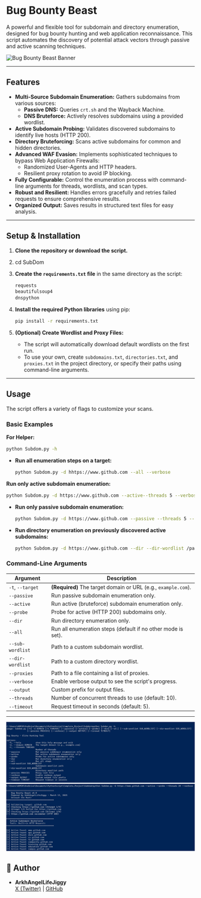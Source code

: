 # Bug Bounty Beast

A powerful and flexible tool for subdomain and directory enumeration, designed for bug bounty hunting and web application reconnaissance. This script automates the discovery of potential attack vectors through passive and active scanning techniques.

![Bug Bounty Beast Banner](https://i.imgur.com/ci305mC.png)

---

## Features

- **Multi-Source Subdomain Enumeration:** Gathers subdomains from various sources:
  - **Passive DNS:** Queries `crt.sh` and the Wayback Machine.
  - **DNS Bruteforce:** Actively resolves subdomains using a provided wordlist.
- **Active Subdomain Probing:** Validates discovered subdomains to identify live hosts (HTTP 200).
- **Directory Bruteforcing:** Scans active subdomains for common and hidden directories.
- **Advanced WAF Evasion:** Implements sophisticated techniques to bypass Web Application Firewalls:
  - Randomized User-Agents and HTTP headers.
  - Resilient proxy rotation to avoid IP blocking.
- **Fully Configurable:** Control the enumeration process with command-line arguments for threads, wordlists, and scan types.
- **Robust and Resilient:** Handles errors gracefully and retries failed requests to ensure comprehensive results.
- **Organized Output:** Saves results in structured text files for easy analysis.

---

## Setup & Installation

1.  **Clone the repository or download the script.**
2.  cd SubDom

3.  **Create the `requirements.txt` file** in the same directory as the script:

    ```txt
    requests
    beautifulsoup4
    dnspython
    ```

4.  **Install the required Python libraries** using pip:

    ```bash
    pip install -r requirements.txt
    ```

5.  **(Optional) Create Wordlist and Proxy Files:**
    - The script will automatically download default wordlists on the first run.
    - To use your own, create `subdomains.txt`, `directories.txt`, and `proxies.txt` in the project directory, or specify their paths using command-line arguments.

---

## Usage

The script offers a variety of flags to customize your scans.

### Basic Examples
**For Helper:**

  ```bash
  python Subdom.py -h
  ```

- **Run all enumeration steps on a target:**

  ```bash
  python Subdom.py -d hhtps://www.github.com --all --verbose
  ```

**Run only active subdomain enumeration:**

  ```bash
  python Subdom.py -d https://www.github.com --active--threads 5 --verbose
  ```

- **Run only passive subdomain enumeration:**

  ```bash
  python Subdom.py -d https://www.github.com --passive --threads 5 --verbose
  ```

- **Run directory enumeration on previously discovered active subdomains:**

  ```bash
  python Subdom.py -d https://www.github.com --dir --dir-wordlist /path/to/my/dirs.txt
  ```

### Command-Line Arguments

| Argument         | Description                                                    |
| ---------------- | -------------------------------------------------------------- |
| `-t`, `--target` | **(Required)** The target domain or URL (e.g., `example.com`). |
| `--passive`      | Run passive subdomain enumeration only.                        |
| `--active`       | Run active (bruteforce) subdomain enumeration only.            |
| `--probe`        | Probe for active (HTTP 200) subdomains only.                   |
| `--dir`          | Run directory enumeration only.                                |
| `--all`          | Run all enumeration steps (default if no other mode is set).   |
| `--sub-wordlist` | Path to a custom subdomain wordlist.                           |
| `--dir-wordlist` | Path to a custom directory wordlist.                           |
| `--proxies`      | Path to a file containing a list of proxies.                   |
| `--verbose`      | Enable verbose output to see the script's progress.            |
| `--output`       | Custom prefix for output files.                                |
| `--threads`      | Number of concurrent threads to use (default: 10).             |
| `--timeout`      | Request timeout in seconds (default: 5).                       |

---

![Sample Screenshot](images/Screenshot-help.png)
![Sample Screenshot]( images/Screenshot-active.png)


## 👤 Author

- **ArkhAngelLifeJiggy**  
  [X (Twitter)](https://x.com/ArkhLifeJiggy) | [GitHub](https://github.com/LifeJiggy)


